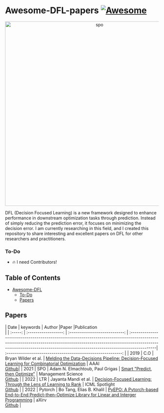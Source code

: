 # Awesome-DFL-papers [![Awesome](https://awesome.re/badge.svg)](https://awesome.re)

<p align="center"><img width="603" alt="spo" src="https://github.com/FinJun/Awesome-DFL-papers/assets/76249916/8e0ba391-af89-45cf-a2ea-155225bf9183"></p>

DFL (Decision Focused Learning) is a new framework designed to enhance performance in downstream optimization tasks through prediction. Instead of simply reducing the prediction error, it focuses on minimizing the decision error. I am currently researching in this field, and I created this repository to share interesting and excellent papers on DFL for other researchers and practitioners.


### To-Do

- 🔥 I need Contributors! 



## Table of Contents


- [Awesome-DFL](#Awesome-DFL-papers)
  - [To-Do](#To-Do)
  - [Papers](#Papers)


## Papers
     
|  Date  |       keywords        |    Author                    |Paper                                                                                                                                                                                                                                                        |Publication                                                                             
                                   |
| :-----: | :------------------: | :----------------------------: | :-------------------------------------------------------------------------------------------------------------------------------------------------------------------------------------------------------------------------------------------------------| :-----------------------------------------------------------: |
|  2019 |     C.O     |      Bryan Wilder et al.                   | [Melding the Data-Decisions Pipeline: Decision-Focused Learning for Combinatorial Optimization](https://arxiv.org/abs/1809.05504)                                                                                                                                            |           AAAI <br> [Github](https://github.com/bwilder0/aaai_melding_code)|
|  2021 |     SPO     |      Adam N. Elmachtoub, Paul Grigas      | [Smart "Predict, then Optimize"](https://arxiv.org/pdf/1706.03762.pdf)                                                                                                                                                                                                        |      Management Science <br> [Github](https://github.com/paulgrigas/SmartPredictThenOptimize)  |
|  2022 |     LTR     |      Jayanta Mandi et al.                 | [Decision-Focused Learning: Through the Lens of Learning to Rank](https://icml.cc/virtual/2022/spotlight/18376)                                                                                                                                                              |   ICML Spotlight <br> [Github](https://github.com/jayman91/ltr-predopt) |
|  2022 |   Pytorch   |      Bo Tang, Elias B. Khalil             | [PyEPO: A Pytorch-based End-to-End Predict-then-Optimize Library for Linear and Interger Programming](https://arxiv.org/abs/2206.14234)                                                                                                                      | aXirv <br> [Github](https://github.com/khalil-research/PyEPO) | 








